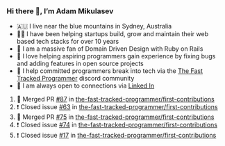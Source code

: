 ### Hi there 👋, I’m Adam Mikulasev

- 🇦🇺 I live near the blue mountains in Sydney, Australia
- 👨‍💻 I have been helping startups build, grow and maintain their web based tech stacks for over 10 years
- 💎 I am a massive fan of Domain Driven Design with Ruby on Rails
- 💞️ I love helping aspiring programmers gain experience by fixing bugs and adding features in open source projects
- 🌱 I help committed programmers break into tech via the [The Fast Tracked Programmer](https://discord.com/invite/VaH6yVGe53) discord community
- 🔗 I am always open to connections via [Linked In](https://www.linkedin.com/in/adam-mikulasev-32690591/)

<!--START_SECTION:activity-->
1. 🎉 Merged PR [#87](https://github.com/the-fast-tracked-programmer/first-contributions/pull/87) in [the-fast-tracked-programmer/first-contributions](https://github.com/the-fast-tracked-programmer/first-contributions)
2. ❗️ Closed issue [#63](https://github.com/the-fast-tracked-programmer/first-contributions/issues/63) in [the-fast-tracked-programmer/first-contributions](https://github.com/the-fast-tracked-programmer/first-contributions)
3. 🎉 Merged PR [#75](https://github.com/the-fast-tracked-programmer/first-contributions/pull/75) in [the-fast-tracked-programmer/first-contributions](https://github.com/the-fast-tracked-programmer/first-contributions)
4. ❗️ Closed issue [#74](https://github.com/the-fast-tracked-programmer/first-contributions/issues/74) in [the-fast-tracked-programmer/first-contributions](https://github.com/the-fast-tracked-programmer/first-contributions)
5. ❗️ Closed issue [#17](https://github.com/the-fast-tracked-programmer/first-contributions/issues/17) in [the-fast-tracked-programmer/first-contributions](https://github.com/the-fast-tracked-programmer/first-contributions)
<!--END_SECTION:activity-->
